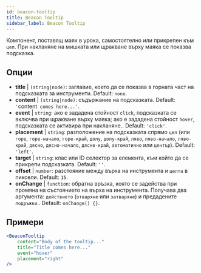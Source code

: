 ```yaml
---
id: beacon-tooltip
title: Beacon Tooltip
sidebar_label: Beacon Tooltip
---
```


Компонент, поставящ маяк в урока, самостоятелно или прикрепен към `цел`. При накланяне на мишката или щракване върху маяка се показва подсказка.

## Опции

* __title__ | `(string|node)`: заглавие, което да се показва в горната част на подсказката за инструменти. Default: `none`.
* __content__ | `(string|node)`: съдържание на подсказката. Default: `'`content` comes here...'`.
* __event__ | `string`: ако е зададена стойност `click`, подсказката се включва при щракване върху маяка; ако е зададена стойност `hover`, подсказката се активира при накланяне.. Default: `'click'`.
* __placement__ | `string`: разположение на подсказката спрямо `цел` (или `горе`, `горе-начало`, `горе-край`, `долу`, `долу-край`, `ляво`, `ляво-начало`, `ляво-край`, `дясно`, `дясно-начало`, `дясно-край`, `автоматично` или `център`). Default: `'left'`.
* __target__ | `string`: клас или ID селектор за елемента, към който да се прикрепи подсказката. Default: `''`.
* __offset__ | `number`: разстояние между върха на инструмента и `целта` в пиксели. Default: `15`.
* __onChange__ | `function`: обратна връзка, която се задейства при промяна на състоянието на върха на инструмента. Получава два аргумента: `действието` (`отваряне` или `затваряне`) и предадените `подръжки`.. Default: `onChange() {}`.


## Примери

```jsx live
<BeaconTooltip
    content="Body of the tooltip..."
    title="Title comes here..."
    event="hover"
    placement="right"
/>
```




